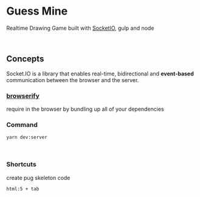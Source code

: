 # Guess Mine

Realtime Drawing Game built with [SocketIO](https://socket.io/), gulp and node

<br>

## Concepts

Socket.IO is a library that enables real-time, bidirectional and **event-based** communication between the browser and the server.

### [browserify](http://browserify.org/)

require in the browser by bundling up all of your dependencies
<br>

### Command

```shell
yarn dev:server
```

<br>

### Shortcuts

create pug skeleton code

```
html:5 + tab
```
